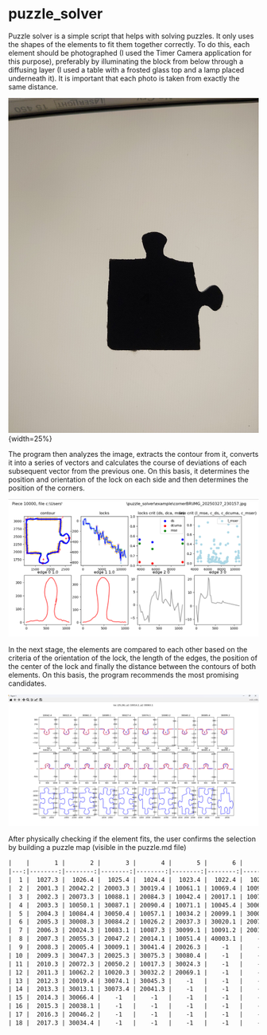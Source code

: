 # puzzle_solver

Puzzle solver is a simple script that helps with solving puzzles. It only uses the shapes of the elements to fit them together correctly. To do this, each element should be photographed (I used the Timer Camera application for this purpose), preferably by illuminating the block from below through a diffusing layer (I used a table with a frosted glass top and a lamp placed underneath it). It is important that each photo is taken from exactly the same distance.

![example](example/cornerBR/IMG_20250327_230157.jpg){width=25%}

The program then analyzes the image, extracts the contour from it, converts it into a series of vectors and calculates the course of deviations of each subsequent vector from the previous one. On this basis, it determines the position and orientation of the lock on each side and then determines the position of the corners.

![process](img/process.png)

In the next stage, the elements are compared to each other based on the criteria of the orientation of the lock, the length of the edges, the position of the center of the lock and finally the distance between the contours of both elements. On this basis, the program recommends the most promising candidates. 

![load](img/load.png)

After physically checking if the element fits, the user confirms the selection by building a puzzle map (visible in the puzzle.md file)

```txt
|    |       1 |       2 |       3 |       4 |       5 |       6 |       7 |       8 | 
|---:|--------:|--------:|--------:|--------:|--------:|--------:|--------:|--------:|-
|  1 |  1027.3 |  1026.4 |  1025.4 |  1024.4 |  1023.4 |  1022.4 |  1021.4 |  1020.4 | 
|  2 |  2001.3 | 20042.2 | 20003.3 | 30019.4 | 10061.1 | 10069.4 | 10097.3 | 30010.4 | 
|  3 |  2002.3 | 20073.3 | 10088.1 | 20084.3 | 10042.4 | 20017.1 | 10073.4 | 20002.1 | 
|  4 |  2003.3 | 10050.1 | 30087.1 | 20090.4 | 10071.1 | 10045.4 | 30064.1 | 10032.2 | 
|  5 |  2004.3 | 10084.4 | 30050.4 | 10057.1 | 10034.2 | 20099.1 | 30006.2 | 10055.1 | 
|  6 |  2005.3 | 30008.3 | 30084.2 | 10026.2 | 20037.3 | 30020.1 | 20079.2 |    -1   | 
|  7 |  2006.3 | 20024.3 | 10083.1 | 10087.3 | 30099.1 | 10091.2 | 20011.1 |    -1   | 
|  8 |  2007.3 | 20055.3 | 20047.2 | 20014.1 | 10051.4 | 40003.1 |    -1   |    -1   | 
|  9 |  2008.3 | 20005.4 | 30009.1 | 30041.4 | 20026.3 |    -1   |    -1   |    -1   | 
| 10 |  2009.3 | 30047.3 | 20025.3 | 30075.3 | 30080.4 |    -1   |    -1   |    -1   | 
| 11 |  2010.3 | 20072.3 | 20050.2 | 10017.3 | 30024.3 |    -1   |    -1   |    -1   | 
| 12 |  2011.3 | 10062.2 | 10020.3 | 30032.2 | 20069.1 |    -1   |    -1   |    -1   | 
| 13 |  2012.3 | 20019.4 | 30074.1 | 30045.3 |    -1   |    -1   |    -1   |    -1   | 
| 14 |  2013.3 | 30013.1 | 30073.4 | 20041.3 |    -1   |    -1   |    -1   |    -1   | 
| 15 |  2014.3 | 30066.4 |    -1   |    -1   |    -1   |    -1   |    -1   |    -1   | 
| 16 |  2015.3 | 20038.1 |    -1   |    -1   |    -1   |    -1   |    -1   |    -1   | 
| 17 |  2016.3 | 20046.2 |    -1   |    -1   |    -1   |    -1   |    -1   |    -1   | 
| 18 |  2017.3 | 30034.4 |    -1   |    -1   |    -1   |    -1   |    -1   |    -1   | 
```

